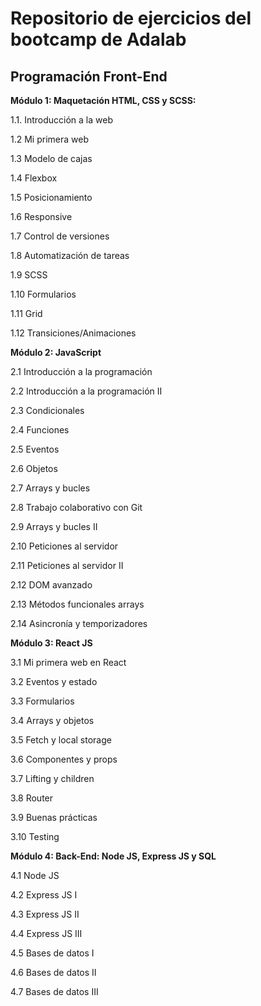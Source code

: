 # Repositorio de ejercicios del bootcamp de Adalab

## Programación Front-End

**Módulo 1: Maquetación HTML, CSS y SCSS:**

1.1. Introducción a la web

1.2 Mi primera web

1.3 Modelo de cajas

1.4 Flexbox

1.5 Posicionamiento

1.6 Responsive

1.7 Control de versiones

1.8 Automatización de tareas

1.9 SCSS

1.10 Formularios

1.11 Grid

1.12 Transiciones/Animaciones

**Módulo 2: JavaScript**

2.1 Introducción a la programación

2.2 Introducción a la programación II

2.3 Condicionales

2.4 Funciones

2.5 Eventos

2.6 Objetos

2.7 Arrays y bucles

2.8 Trabajo colaborativo con Git

2.9 Arrays y bucles II

2.10 Peticiones al servidor

2.11 Peticiones al servidor II

2.12 DOM avanzado

2.13 Métodos funcionales arrays

2.14 Asincronía y temporizadores

**Módulo 3: React JS**

3.1 Mi primera web en React

3.2 Eventos y estado

3.3 Formularios

3.4 Arrays y objetos

3.5 Fetch y local storage

3.6 Componentes y props

3.7 Lifting y children

3.8 Router

3.9 Buenas prácticas

3.10 Testing

**Módulo 4: Back-End: Node JS, Express JS y SQL**

4.1 Node JS

4.2 Express JS I

4.3 Express JS II

4.4 Express JS III

4.5 Bases de datos I

4.6 Bases de datos II

4.7 Bases de datos III
